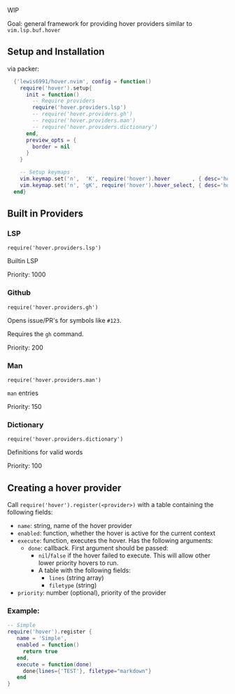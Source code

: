 
WIP

Goal: general framework for providing hover providers similar to `vim.lsp.buf.hover`

## Setup and Installation

via packer:

```lua
  {'lewis6991/hover.nvim', config = function()
    require('hover').setup{
      init = function()
        -- Require providers
        require('hover.providers.lsp')
        -- require('hover.providers.gh')
        -- require('hover.providers.man')
        -- require('hover.providers.dictionary')
      end,
      preview_opts = {
        border = nil
      }
    }

    -- Setup keymaps
    vim.keymap.set('n',  'K', require('hover').hover       , { desc='hover.nvim'         })
    vim.keymap.set('n', 'gK', require('hover').hover_select, { desc='hover.nvim (select)' })
  end}
```

## Built in Providers

### LSP
`require('hover.providers.lsp')`

Builtin LSP

Priority: 1000

### Github
`require('hover.providers.gh')`

Opens issue/PR's for symbols like `#123`.

Requires the `gh` command.

Priority: 200

### Man
`require('hover.providers.man')`

`man` entries

Priority: 150

### Dictionary
`require('hover.providers.dictionary')`

Definitions for valid words

Priority: 100

## Creating a hover provider

Call `require('hover').register(<provider>)` with a table containing the following fields:

- `name`: string, name of the hover provider
- `enabled`: function, whether the hover is active for the current context
- `execute`: function, executes the hover. Has the following arguments:
    - `done`: callback. First argument should be passed:
        - `nil`/`false` if the hover failed to execute. This will allow other lower priority hovers to run.
        - A table with the following fields:
          - `lines` (string array)
          - `filetype` (string)
- `priority`: number (optional), priority of the provider


### Example:

```lua
-- Simple
require('hover').register {
   name = 'Simple',
   enabled = function()
     return true
   end,
   execute = function(done)
     done{lines={'TEST'}, filetype="markdown"}
   end
}
```
